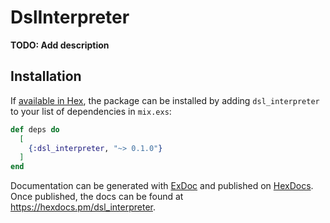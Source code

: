 # DslInterpreter

**TODO: Add description**

## Installation

If [available in Hex](https://hex.pm/docs/publish), the package can be installed
by adding `dsl_interpreter` to your list of dependencies in `mix.exs`:

```elixir
def deps do
  [
    {:dsl_interpreter, "~> 0.1.0"}
  ]
end
```

Documentation can be generated with [ExDoc](https://github.com/elixir-lang/ex_doc)
and published on [HexDocs](https://hexdocs.pm). Once published, the docs can
be found at <https://hexdocs.pm/dsl_interpreter>.

